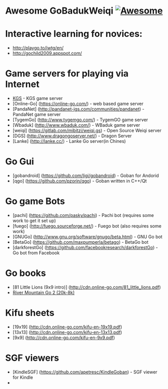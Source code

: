 # Awesome GoBadukWeiqi  [![Awesome](https://cdn.rawgit.com/sindresorhus/awesome/d7305f38d29fed78fa85652e3a63e154dd8e8829/media/badge.svg)](https://github.com/sindresorhus/awesome)



# Interactive learning for novices:
* http://playgo.to/iwtg/en/
* http://gochild2009.appspot.com/

# Game servers for playing via Internet
* [KGS](http://www.gokgs.com/) - KGS game server
* [Online-Go] (https://online-go.com/) - web based game server
* [PandaNet] (http://pandanet-igs.com/communities/pandanet) - PandaNet game server
* [TygemGo] (http://www.tygemgo.com/) - TygemGO game server
* [Wbaduk] (http://www.wbaduk.com/) - WBaduk game server
* [weiqi] (https://gitlab.com/mibitzi/weiqi.gs) - Open Source Weiqi server
* [DGS] (http://www.dragongoserver.net/) - Dragon Server
* [Lanke] (http://lanke.cc/) - Lanke Go server(in Chines)

# Go Gui
* [gobandroid] (https://github.com/ligi/gobandroid) - Goban for Andorid
* [qgo] (https://github.com/pzorin/qgo) - Goban written in C++/Qt

# Go game Bots
* [pachi] (https://github.com/pasky/pachi) - Pachi bot (requires some work to get it set up)
* [fuego] (http://fuego.sourceforge.net/) - Fuego bot (also requires some work)
* [GNUGo] (http://www.gnu.org/software/gnugo/beta.html) - GNU Go bot
* [BetaGo] (https://github.com/maxpumperla/betago) -  BetaGo bot
* [darkforestGo] (https://github.com/facebookresearch/darkforestGo) - Go bot from Facebook

# Go books
* [81 Little Lions (9x9 intro)] (http://cdn.online-go.com/81_little_lions.pdf) 
* [River Mountain Go 2 (20k-8k)](http://tigersmouth.org/downloads/RiverMtnGo-20k-8k.pdf) 

# Kifu sheets
* [19x19] (http://cdn.online-go.com/kifu-en-19x19.pdf)
* [13x13] (http://cdn.online-go.com/kifu-en-13x13.pdf)
* [9x9] (http://cdn.online-go.com/kifu-en-9x9.pdf)

# SGF viewers
* [KindleSGF] (https://github.com/apetresc/KindleGoban) - SGF viewer for Kindle
* 
